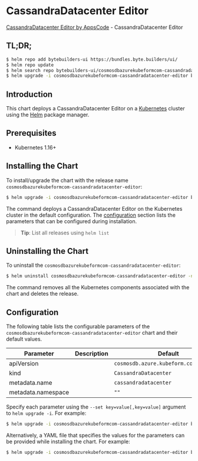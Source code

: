 # CassandraDatacenter Editor

[CassandraDatacenter Editor by AppsCode](https://byte.builders) - CassandraDatacenter Editor

## TL;DR;

```bash
$ helm repo add bytebuilders-ui https://bundles.byte.builders/ui/
$ helm repo update
$ helm search repo bytebuilders-ui/cosmosdbazurekubeformcom-cassandradatacenter-editor --version=v0.4.16
$ helm upgrade -i cosmosdbazurekubeformcom-cassandradatacenter-editor bytebuilders-ui/cosmosdbazurekubeformcom-cassandradatacenter-editor -n default --create-namespace --version=v0.4.16
```

## Introduction

This chart deploys a CassandraDatacenter Editor on a [Kubernetes](http://kubernetes.io) cluster using the [Helm](https://helm.sh) package manager.

## Prerequisites

- Kubernetes 1.16+

## Installing the Chart

To install/upgrade the chart with the release name `cosmosdbazurekubeformcom-cassandradatacenter-editor`:

```bash
$ helm upgrade -i cosmosdbazurekubeformcom-cassandradatacenter-editor bytebuilders-ui/cosmosdbazurekubeformcom-cassandradatacenter-editor -n default --create-namespace --version=v0.4.16
```

The command deploys a CassandraDatacenter Editor on the Kubernetes cluster in the default configuration. The [configuration](#configuration) section lists the parameters that can be configured during installation.

> **Tip**: List all releases using `helm list`

## Uninstalling the Chart

To uninstall the `cosmosdbazurekubeformcom-cassandradatacenter-editor`:

```bash
$ helm uninstall cosmosdbazurekubeformcom-cassandradatacenter-editor -n default
```

The command removes all the Kubernetes components associated with the chart and deletes the release.

## Configuration

The following table lists the configurable parameters of the `cosmosdbazurekubeformcom-cassandradatacenter-editor` chart and their default values.

|     Parameter      | Description |                      Default                      |
|--------------------|-------------|---------------------------------------------------|
| apiVersion         |             | <code>cosmosdb.azure.kubeform.com/v1alpha1</code> |
| kind               |             | <code>CassandraDatacenter</code>                  |
| metadata.name      |             | <code>cassandradatacenter</code>                  |
| metadata.namespace |             | <code>""</code>                                   |


Specify each parameter using the `--set key=value[,key=value]` argument to `helm upgrade -i`. For example:

```bash
$ helm upgrade -i cosmosdbazurekubeformcom-cassandradatacenter-editor bytebuilders-ui/cosmosdbazurekubeformcom-cassandradatacenter-editor -n default --create-namespace --version=v0.4.16 --set apiVersion=cosmosdb.azure.kubeform.com/v1alpha1
```

Alternatively, a YAML file that specifies the values for the parameters can be provided while
installing the chart. For example:

```bash
$ helm upgrade -i cosmosdbazurekubeformcom-cassandradatacenter-editor bytebuilders-ui/cosmosdbazurekubeformcom-cassandradatacenter-editor -n default --create-namespace --version=v0.4.16 --values values.yaml
```
